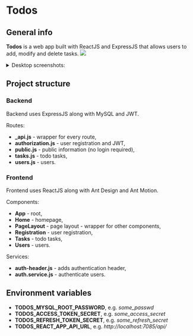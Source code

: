 # Todos

## General info
**Todos** is a web app built with ReactJS and ExpressJS that allows users to add, modify and delete tasks.
![](https://i.imgur.com/Yizgeld.png)
<details>
  <summary>Desktop screenshots:</summary>
  
![](https://i.imgur.com/43D3AeG.png)

![](https://i.imgur.com/ZKq8QY2.png)

![](https://i.imgur.com/NzBw6xt.png)

![](https://i.imgur.com/8q8g40J.png)
</details>

## Project structure

### Backend
Backend uses ExpressJS along with MySQL and JWT.

Routes:
- **_api.js** - wrapper for every route,
- **authorization.js** - user registration and JWT,
- **public.js** - public information (no login required),
- **tasks.js** - todo tasks,
- **users.js** - users.

### Frontend
Frontend uses ReactJS along with Ant Design and Ant Motion.

Components:
- **App** - root,
- **Home** - homepage,
- **PageLayout** - page layout - wrapper for other components,
- **Registration** - user registration,
- **Tasks** - todo tasks,
- **Users** - users.

Services:
- **auth-header.js** - adds authentication header,
- **auth.service.js** - authenticate users.

## Environment variables

- **TODOS_MYSQL_ROOT_PASSWORD**, e.g. *some_passwd*
- **TODOS_ACCESS_TOKEN_SECRET**, e.g. *some_access_secret*
- **TODOS_REFRESH_TOKEN_SECRET**, e.g. *some_refresh_secret*
- **TODOS_REACT_APP_API_URL**, e.g. *http://localhost:7085/api/*
